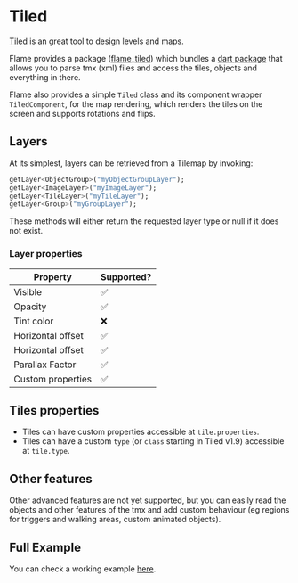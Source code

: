 # Tiled

[Tiled](https://www.mapeditor.org/) is an great tool to design levels and maps.

Flame provides a package ([flame_tiled](https://github.com/flame-engine/flame_tiled)) which bundles
a [dart package](https://pub.dev/packages/tiled) that allows you to parse tmx (xml) files and access
the tiles, objects and everything in there.

Flame also provides a simple `Tiled` class and its component wrapper `TiledComponent`, for the map
rendering, which renders the tiles on the screen and supports rotations and flips.

## Layers

At its simplest, layers can be retrieved from a Tilemap by invoking:

```dart
getLayer<ObjectGroup>("myObjectGroupLayer");
getLayer<ImageLayer>("myImageLayer");
getLayer<TileLayer>("myTileLayer");
getLayer<Group>("myGroupLayer");
```

These methods will either return the requested layer type or null if it does not exist.

### Layer properties

| Property              | Supported?  |
| -----------           | ----------- |
| Visible               | ✅          |
| Opacity               | ✅          |
| Tint color            | ❌          |
| Horizontal offset     | ✅          |
| Horizontal offset     | ✅          |
| Parallax Factor       | ✅          |
| Custom properties     | ✅          |

## Tiles properties

- Tiles can have custom properties accessible at `tile.properties`.
- Tiles can have a custom `type` (or `class` starting in Tiled v1.9) accessible at `tile.type`.

## Other features

Other advanced features are not yet supported, but you can easily read the objects and other
features of the tmx and add custom behaviour (eg regions for triggers and walking areas, custom
animated objects).

## Full Example

You can check a working example
[here](https://github.com/flame-engine/flame_tiled/tree/main/example).
